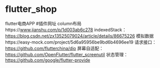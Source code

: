 # flutter_shop
flutter电商APP
#插件网址
column布局https://www.jianshu.com/p/1d003ab6c278
indexedStack：https://blog.csdn.net/zx13525079024/article/details/86675226
模拟数据https://easy-mock.com/project/5d6a95956be9bd6b4696ee19
请求接口：https://github.com/flutterchina/dio
屏幕自适配：https://github.com/OpenFlutter/flutter_screenutil
状态管理：https://github.com/google/flutter-provide
